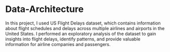 # Data-Architecture

In this project, I used US Flight Delays dataset, which contains information about flight schedules and delays across multiple airlines and airports in the United States. I  performed an exploratory analysis of the dataset to gain insights into flight delays, identify patterns, and provide valuable information for airline companies and passengers.
